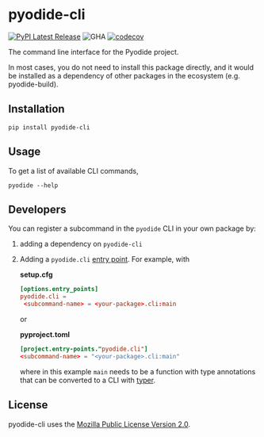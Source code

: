 # pyodide-cli

[![PyPI Latest Release](https://img.shields.io/pypi/v/pyodide-cli.svg)](https://pypi.org/project/pyodide-cli/)
![GHA](https://github.com/pyodide/pyodide-cli/actions/workflows/main.yml/badge.svg)
[![codecov](https://codecov.io/gh/pyodide/pyodide-cli/branch/main/graph/badge.svg)](https://codecov.io/gh/pyodide/pyodide-cli)

The command line interface for the Pyodide project.

In most cases, you do not need to install this package directly, and it would be installed as
a dependency of other packages in the ecosystem (e.g. pyodide-build).

## Installation

```
pip install pyodide-cli
```

## Usage

To get a list of available CLI commands,
```
pyodide --help
```

## Developers

You can register a subcommand in the `pyodide` CLI in your own package by:

1. adding a dependency on `pyodide-cli`
2. Adding a `pyodide.cli` [entry point](https://setuptools.pypa.io/en/latest/userguide/entry_point.html). For example, with

   **setup.cfg**
   ```toml
   [options.entry_points]
   pyodide.cli =
    <subcommand-name> = <your-package>.cli:main
   ```

   or

   **pyproject.toml**
   ```toml
   [project.entry-points."pyodide.cli"]
   <subcommand-name> = "<your-package>.cli:main"
   ```

   where in this example `main` needs to be a function with type annotations
   that can be converted to a CLI with [typer](https://typer.tiangolo.com/).


## License

pyodide-cli uses the [Mozilla Public License Version
2.0](https://choosealicense.com/licenses/mpl-2.0/).

